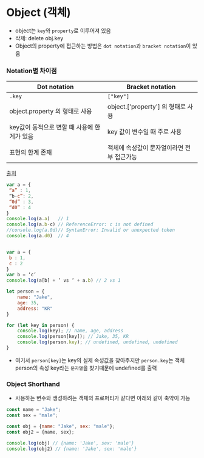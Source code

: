 # Object (객체)

- object는 `key`와 `property`로 이루어져 있음
- 삭제: delete obj.key
- Object의 property에 접근하는 방법은 `dot notation`과 `bracket notation`이 있음

### Notation별 차이점

| Dot notation | Bracket notation |
| --- | --- |
| `.key` | `["key"]` |
| object.property 의 형태로 사용 | object.['property'] 의 형태로 사용 |
| key값이 동적으로 변할 때 사용에 한계가 있음 | key 값이 변수일 때 주로 사용 |
| 표현의 한계 존재 | 객체에 속성값이 문자열이라면 전부 접근가능 |

[출처](https://medium.com/sjk5766/javascript-object-key-vs-object-key-%EC%B0%A8%EC%9D%B4-3c21eb49b763)
```JavaScript
var a = {
 “a” : 1,
 “b-c”: 2,
 “0d” : 3,
 “d0” : 4
}
console.log(a.a)   // 1
console.log(a.b-c) // ReferenceError: c is not defined
//console.log(a.0d)// SyntaxError: Invalid or unexpected token
console.log(a.d0)  // 4


var a = {
 b : 1,
 c : 2
}
var b = ‘c’
console.log(a[b] + ‘ vs ‘ + a.b) // 2 vs 1
```


```JavaScript
let person = {
    name: "Jake",
    age: 35,
    address: "KR"
}

for (let key in person) {
    console.log(key); // name, age, address
    console.log(person[key]); // Jake, 35, KR
    console.log(person.key); // undefined, undefined, undefined
}
```
- 여기서 `person[key]`는 key의 실제 속성값을 찾아주지만 `person.key`는 객체 person의 속성 key라는 `문자열`을 찾기때문에 undefined를 출력

### Object Shorthand

 - 사용하는 변수와 생성하려는 객체의 프로퍼티가 같다면 아래와 같이 축약이 가능

 ```JavaScript
const name = "Jake";
const sex = "male";

const obj = {name: "Jake", sex: "male"};
const obj2 = {name, sex};

console.log(obj) // {name: 'Jake', sex: 'male'}
console.log(obj2) // {name: 'Jake', sex: 'male'}
 ```
